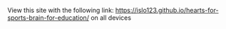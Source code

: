 View this site with the following link: 
https://islo123.github.io/hearts-for-sports-brain-for-education/
on all devices
